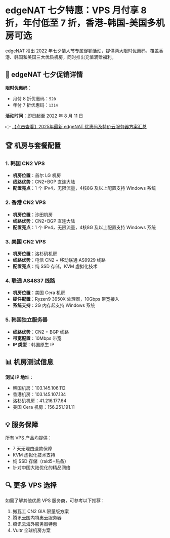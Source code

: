 # edgeNAT 七夕特惠：VPS 月付享 8 折，年付低至 7 折，香港-韩国-美国多机房可选

edgeNAT 推出 2022 年七夕情人节专属促销活动，提供两大限时优惠码，覆盖香港、韩国和美国三大优质机房，同时推出充值满赠福利。

## 🌟 edgeNAT 七夕促销详情

**限时优惠码**：
- 月付 8 折优惠码：`520`
- 年付 7 折优惠码：`1314`

**活动时间**：即日起至 2022 年 8 月 11 日

👉 [【点击查看】2025年最新 edgeNAT 优惠码及特价云服务器方案汇总](https://bit.ly/edgenat)

## 🏆 机房与套餐配置

### 1. 韩国 CN2 VPS
- **机房位置**：首尔 LG 机房
- **线路优势**：CN2+BGP 直连大陆
- **配置亮点**：1 个 IPv4，无限流量，4核8G 及以上配置支持 Windows 系统

### 2. 香港 CN2 VPS
- **机房位置**：沙田机房
- **线路优势**：CN2+BGP 直连大陆
- **配置亮点**：1 个 IPv4，无限流量，4核8G 及以上配置支持 Windows 系统

### 3. 美国 CN2 VPS
- **机房位置**：洛杉矶机房
- **线路优势**：电信 CN2 + 移动联通 AS9929 线路
- **配置亮点**：纯 SSD 存储，KVM 虚拟化技术

### 4. 联通 AS4837 线路
- **机房位置**：美国 Cera 机房
- **硬件配置**：Ryzen9 3950X 处理器，10Gbps 带宽接入
- **系统支持**：2G 内存起支持 Windows 系统

### 5. 韩国独立服务器
- **线路优势**：CN2 + BGP 线路
- **带宽配置**：10Mbps 带宽
- **IP 类型**：韩国原生 IP

## 📊 机房测试信息

**测试 IP 地址**：
- 韩国机房：103.145.106.112
- 香港机房：103.145.107.134
- 洛杉矶机房：41.216.177.64
- 美国 Cera 机房：156.251.191.11

## 💡 服务保障
所有 VPS 产品均提供：
- 7 天无理由退款保障
- KVM 虚拟化技术支持
- 纯 SSD 存储（raid5+热备）
- 针对中国大陆优化的精品网络

## 🔍 更多 VPS 选择
如需了解其他优质 VPS 服务商，可参考以下推荐：
1. 搬瓦工 CN2 GIA 限量版方案
2. 腾讯云国内特惠云服务器
3. 腾讯云海外服务器特惠
4. Vultr 全球机房方案